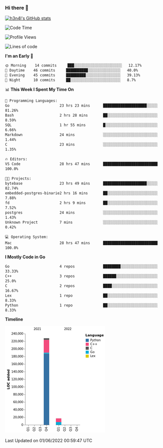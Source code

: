 ### Hi there 👋

[![h3n4l's GitHub stats](https://github-readme-stats.vercel.app/api?username=h3n4l&count_private=true&show_icons=true&theme=radical)](https://github.com/h3n4l/github-readme-stats)

<!--START_SECTION:waka-->
![Code Time](http://img.shields.io/badge/Code%20Time-0%20secs-blue)

![Profile Views](http://img.shields.io/badge/Profile%20Views-3-blue)

![Lines of code](https://img.shields.io/badge/From%20Hello%20World%20I%27ve%20Written-245%20Thousand%20lines%20of%20code-blue)

**I'm an Early 🐤** 

```text
🌞 Morning    14 commits     ███░░░░░░░░░░░░░░░░░░░░░░   12.17% 
🌆 Daytime    46 commits     ██████████░░░░░░░░░░░░░░░   40.0% 
🌃 Evening    45 commits     █████████░░░░░░░░░░░░░░░░   39.13% 
🌙 Night      10 commits     ██░░░░░░░░░░░░░░░░░░░░░░░   8.7%

```


📊 **This Week I Spent My Time On** 

```text
💬 Programming Languages: 
Go                       23 hrs 23 mins      ████████████████████░░░░░   81.26% 
Bash                     2 hrs 28 mins       ██░░░░░░░░░░░░░░░░░░░░░░░   8.59% 
SQL                      1 hr 55 mins        █░░░░░░░░░░░░░░░░░░░░░░░░   6.66% 
Markdown                 24 mins             ░░░░░░░░░░░░░░░░░░░░░░░░░   1.44% 
C                        23 mins             ░░░░░░░░░░░░░░░░░░░░░░░░░   1.35%

🔥 Editors: 
VS Code                  28 hrs 47 mins      █████████████████████████   100.0%

🐱‍💻 Projects: 
bytebase                 23 hrs 49 mins      ████████████████████░░░░░   82.74% 
embedded-postgres-binarie2 hrs 16 mins       ██░░░░░░░░░░░░░░░░░░░░░░░   7.88% 
fd                       2 hrs 9 mins        ██░░░░░░░░░░░░░░░░░░░░░░░   7.52% 
postgres                 24 mins             ░░░░░░░░░░░░░░░░░░░░░░░░░   1.43% 
Unknown Project          7 mins              ░░░░░░░░░░░░░░░░░░░░░░░░░   0.42%

💻 Operating System: 
Mac                      28 hrs 47 mins      █████████████████████████   100.0%

```

**I Mostly Code in Go** 

```text
Go                       4 repos             ████████░░░░░░░░░░░░░░░░░   33.33% 
C++                      3 repos             ██████░░░░░░░░░░░░░░░░░░░   25.0% 
C                        2 repos             ████░░░░░░░░░░░░░░░░░░░░░   16.67% 
Lex                      1 repo              ██░░░░░░░░░░░░░░░░░░░░░░░   8.33% 
Python                   1 repo              ██░░░░░░░░░░░░░░░░░░░░░░░   8.33%

```


**Timeline**

![Chart not found](https://raw.githubusercontent.com/h3n4l/h3n4l/main/charts/bar_graph.png) 


 Last Updated on 01/06/2022 00:59:47 UTC
<!--END_SECTION:waka-->

